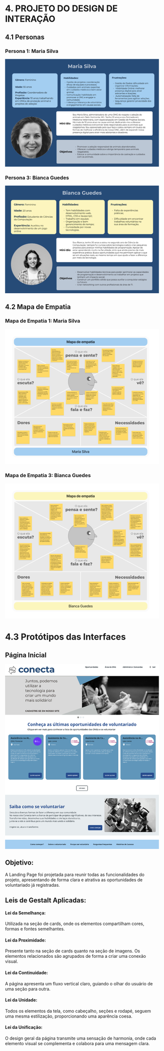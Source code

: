# 4. PROJETO DO DESIGN DE INTERAÇÃO

## 4.1 Personas

### Persona 1: Maria Silva

![Persona 1](assets/design/persona_maria-silva.jpg)

### Persona 3: Bianca Guedes

![Persona 3](assets/design/persona-bianca-guedes.jpg)

## 4.2 Mapa de Empatia

### Mapa de Empatia 1: Maria Silva

![Mapa de Empatia 1](assets/design/mapa-de-empatia-maria-silva.png)

### Mapa de Empatia 3: Bianca Guedes

![Mapa de Empatia 3](assets/design/mapa-de-empatia-bianca-guedes.png)

# 4.3 Protótipos das Interfaces

## Página Inicial

![Home Page](assets/design/web/home_page.png)

## Objetivo:

A Landing Page foi projetada para reunir todas as funcionalidades do projeto, apresentando de forma clara e atrativa as oportunidades de voluntariado já registradas.

## Leis de Gestalt Aplicadas:

#### Lei da Semelhança:

Utilizada na seção de cards, onde os elementos compartilham cores, formas e fontes semelhantes.

#### Lei da Proximidade:

Presente tanto na seção de cards quanto na seção de imagens. Os elementos relacionados são agrupados de forma a criar uma conexão visual.

#### Lei da Continuidade:

A página apresenta um fluxo vertical claro, guiando o olhar do usuário de uma seção para outra.

#### Lei da Unidade:

Todos os elementos da tela, como cabeçalho, seções e rodapé, seguem uma mesma estilização, proporcionando uma aparência coesa.

#### Lei da Unificação:

O design geral da página transmite uma sensação de harmonia, onde cada elemento visual se complementa e colabora para uma mensagem clara.
